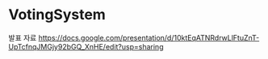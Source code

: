 # VotingSystem

발표 자료
https://docs.google.com/presentation/d/10ktEqATNRdrwLlFtuZnT-UpTcfnqJMGjy92bGQ_XnHE/edit?usp=sharing
